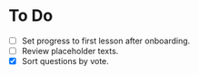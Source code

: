 # To Do

- [ ] Set progress to first lesson after onboarding.
- [ ] Review placeholder texts.
- [X] Sort questions by vote.
